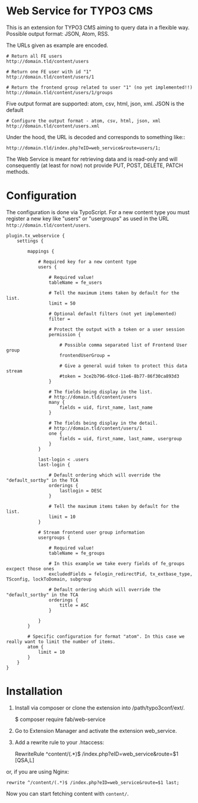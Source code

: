 Web Service for TYPO3 CMS
=========================

This is an extension for TYPO3 CMS aiming to query data in a flexible way. Possible output format: JSON, Atom, RSS.

The URLs given as example are encoded.


	# Return all FE users
	http://domain.tld/content/users

	# Return one FE user with id "1"
	http://domain.tld/content/users/1

	# Return the frontend group related to user "1" (no yet implemented!!)
	http://domain.tld/content/users/1/groups

Five output format are supported: atom, csv, html, json, xml. JSON is the default

	# Configure the output format - atom, csv, html, json, xml
	http://domain.tld/content/users.xml


Under the hood, the URL is decoded and corresponds to something like::

	http://domain.tld/index.php?eID=web_service&route=users/1;


The Web Service is meant for retrieving data and is read-only and will consequently (at least for now) not provide PUT, POST, DELETE, PATCH methods.


Configuration
=============

The configuration is done via TypoScript. For a new content type you must register a new key like "users" or "usergroups" as used in the URL `http://domain.tld/content/users`.


    plugin.tx_webservice {
        settings {
    
            mappings {
    
                # Required key for a new content type
                users {
    
                    # Required value!
                    tableName = fe_users
    
                    # Tell the maximum items taken by default for the list.
                    limit = 50
    
                    # Optional default filters (not yet implemented)
                    filter =
    
                    # Protect the output with a token or a user session
                    permission {
    
                        # Possible comma separated list of Frontend User group
                        frontendUserGroup =
    
                        # Give a general uuid token to protect this data stream
                        #token = 3ce2b796-69cd-11e6-8b77-86f30ca893d3
                    }
    
                    # The fields being display in the list.
                    # http://domain.tld/content/users
                    many {
                        fields = uid, first_name, last_name
                    }
    
                    # The fields being display in the detail.
                    # http://domain.tld/content/users/1
                    one {
                        fields = uid, first_name, last_name, usergroup
                    }
                }
    
                last-login < .users
                last-login {
    
                    # Default ordering which will override the "default_sortby" in the TCA
                    orderings {
                        lastlogin = DESC
                    }
    
                    # Tell the maximum items taken by default for the list.
                    limit = 10
                }
    
                # Stream frontend user group information
                usergroups {
    
                    # Required value!
                    tableName = fe_groups
    
                    # In this example we take every fields of fe_groups excpect those ones
                    excludedFields = felogin_redirectPid, tx_extbase_type, TSconfig, lockToDomain, subgroup
    
                    # Default ordering which will override the "default_sortby" in the TCA
                    orderings {
                        title = ASC
                    }
    
                }
            }
    
            # Specific configuration for format "atom". In this case we really want to limit the number of items.
            atom {
                limit = 10
            }
        }
    }

Installation
============


1. Install via composer or clone the extension into /path/typo3conf/ext/. 

    $ composer require fab/web-service

2. Go to Extension Manager and activate the extension web_service.
3. Add a rewrite rule to your .htaccess:

    RewriteRule ^content/(.*)$ /index.php?eID=web_service&route=$1 [QSA,L]

or, if you are using Nginx:

    rewrite ^/content/(.*)$ /index.php?eID=web_service&route=$1 last;

Now you can start fetching content with ``content/``.